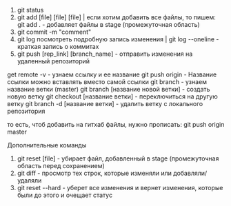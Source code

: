 1. git status
2. git add [file] [file] [file] | если хотим добавить все файлы, то пишем: git add . - добавляет файлы в stage  (промежуточная область)
3. git commit -m "comment" 
4. git log посмотреть подробную запись изменения | git log --oneline - краткая запись о коммитах
5. git push [rep_link] [branch_name] - отправить изменения на удаленный репозиторий

get remote -v - узнаем ссылку и ее название
git push origin - Название ссылки можно вставлять вместо самой ссылки
git branch - узнаем название ветки (master)
git branch [название новой ветки] - создать новую ветку
git checkout [название ветки] - переключиться на другую ветку
git branch -d [название ветки] - удалить ветку с локального репозитория

то есть, чтоб добавить на гитхаб файлы, нужно прописать:
git push origin master

Дополнительные команды

1. git reset [file] - убирает файл, добавленный в stage (промежуточная область перед сохранением)
2. git diff - просмотр тех строк, которые изменяли или добавляли/удаляли
3. git reset --hard - уберет все изменения и вернет изменения, которые были до этого и очещает статус
